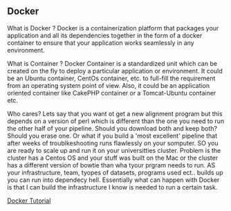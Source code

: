 ## Docker
What is Docker ?
Docker is a containerization platform that packages your application and all its dependencies together in the form of a docker container to ensure that your application works seamlessly in any environment.

What is Container ?
Docker Container is a standardized unit which can be created on the fly to deploy a particular application or environment. It could be an Ubuntu container, CentOs container, etc. to full-fill the requirement from an operating system point of view. Also, it could be an application oriented container like CakePHP container or a Tomcat-Ubuntu container etc.

Who cares?
Lets say that you want ot get a new  alignment program but this depends on a version of perl which is different than the one you need to run the other half of your pipeline. Should you download both and keep both? Should you erase one. Or what if you build a 'most excellent' pipeline that after weeks of troublkeshooting runs flawlessly on your somputer. SO you are ready to scale up and run it on your universitties cluster. Problem is the cluster has a Centos OS and your stuff was built on the Mac or the cluster has a different version of bowtie than wha tyour prgram needs to run. AS your infrastructure, team, tyopes of datasets, programs used ect.. builds up you can run into dependecy hell. Essentially what can happen with Docker is that I can build the infrastructure I know is needed to run a certain task. 






[Docker Tutorial](https://docs.docker.com/get-started/)
